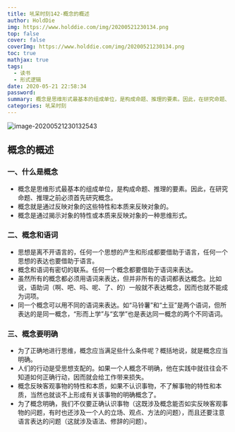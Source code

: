 ```yaml
---
title: 吼呆时刻142-概念的概述
author: HoldDie
img: https://www.holddie.com/img/20200521230134.png
top: false
cover: false
coverImg: https://www.holddie.com/img/20200521230134.png
toc: true
mathjax: true
tags:
  - 读书
  - 形式逻辑
date: 2020-05-21 22:58:34
password:
summary: 概念是思维形式最基本的组成单位，是构成命题、推理的要素。因此，在研究命题、推理之前必须首先研究概念。
categories: 吼呆时刻
---
```


![image-20200521230132543](https://www.holddie.com/img/20200521230134.png)

## 概念的概述

### 一、什么是概念

- 概念是思维形式最基本的组成单位，是构成命题、推理的要素。因此，在研究命题、推理之前必须首先研究概念。
- 概念就是通过反映对象的这些特性和本质来反映对象的。
- 概念是通过揭示对象的特性或本质来反映对象的一种思维形式。

### 二、概念和语词

- 思想是离不开语言的，任何一个思想的产生和形成都要借助于语言，任何一个思想的表达也要借助于语言。
- 概念和语词有密切的联系。任何一个概念都要借助于语词来表达。
- 虽然所有的概念都必须用语词来表达，但并非所有的语词都表达概念。比如说，语助词（啊、吧、吗、呢、了、的）一般就不表达概念，因而也就不能成为词项。
- 同一个概念可以用不同的语词来表达。如“马铃薯”和“土豆”是两个语词，但所表达的是同一概念，“形而上学”与“玄学”也是表达同一概念的两个不同语词。

### 三、概念要明确

- 为了正确地进行思维，概念应当满足些什么条件呢？概括地说，就是概念应当明确。
- 人们的行动是受思想支配的。如果一个人概念不明确，他在实践中就往往会不知道如何正确行动，因而就会给工作带来损失。
- 概念反映客观事物的特性和本质，如果不认识事物，不了解事物的特性和本质，当然也就谈不上形成有关该事物的明确概念了。
- 为了概念明确，我们不仅要正确认识事物（这既涉及概念能否如实反映客观事物的问题，有时也还涉及一个人的立场、观点、方法的问题），而且还要注意语言表达的问题（这就涉及语法、修辞的问题）。

